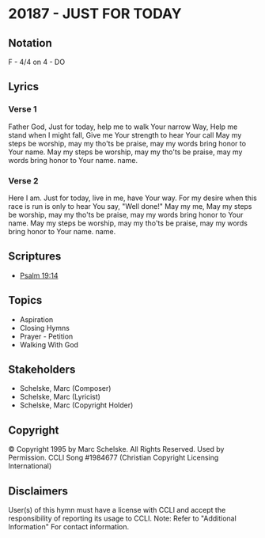 # 20187 - JUST FOR TODAY

## Notation

F - 4/4 on 4 - DO

## Lyrics

### Verse 1

Father God, Just for today, help me to walk Your narrow Way, Help me stand when I might fall, Give me  Your strength to hear Your call May my steps be worship, may my tho'ts be praise, may my words bring honor to Your name. May my steps be worship, may my tho'ts be praise, may my words bring honor to Your name. name.

### Verse 2

Here I am. Just for today, live in me, have Your way. For my desire when this race is run is only to hear You say, "Well done!" May my me, May my steps be worship, may my tho'ts be praise, may my words bring honor to Your name. May my steps be worship, may my tho'ts be praise, may my words bring honor to Your name. name.


## Scriptures

- [Psalm 19:14](https://www.biblegateway.com/passage/?search=Psalm%2019%3A14)

## Topics

- Aspiration
- Closing Hymns
- Prayer - Petition
- Walking With God

## Stakeholders

- Schelske, Marc (Composer)
- Schelske, Marc (Lyricist)
- Schelske, Marc (Copyright Holder)

## Copyright

© Copyright 1995 by Marc Schelske.  All Rights Reserved. Used by Permission. CCLI Song #1984677
(Christian Copyright Licensing International)

## Disclaimers

User(s) of this hymn must have a license with CCLI and accept the responsibility of reporting its usage to CCLI.
Note: Refer to "Additional Information" For contact information.

